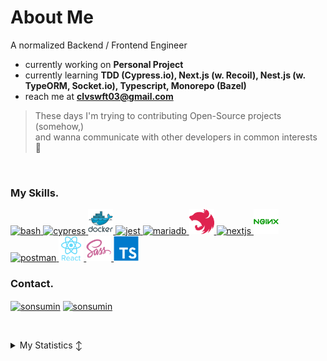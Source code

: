 # About Me

A normalized Backend / Frontend Engineer

- currently working on **Personal Project**
- currently learning **TDD (Cypress.io), Next.js (w. Recoil), Nest.js (w. TypeORM, Socket.io), Typescript, Monorepo (Bazel)**
- reach me at **clvswft03@gmail.com**

> These days I'm trying to contributing Open-Source projects (somehow,)\
> and wanna communicate with other developers in common interests 💬

&nbsp;

<h3 align="left">My Skills.</h3>
<p align="left"> <a href="https://www.gnu.org/software/bash/" target="_blank" rel="noreferrer"> <img src="https://www.vectorlogo.zone/logos/gnu_bash/gnu_bash-icon.svg" alt="bash" width="40" height="40"/> </a> <a href="https://www.cypress.io" target="_blank" rel="noreferrer"> <img src="https://raw.githubusercontent.com/simple-icons/simple-icons/6e46ec1fc23b60c8fd0d2f2ff46db82e16dbd75f/icons/cypress.svg" alt="cypress" width="40" height="40"/> </a> <a href="https://www.docker.com/" target="_blank" rel="noreferrer"> <img src="https://raw.githubusercontent.com/devicons/devicon/master/icons/docker/docker-original-wordmark.svg" alt="docker" width="40" height="40"/> </a> <a href="https://jestjs.io" target="_blank" rel="noreferrer"> <img src="https://www.vectorlogo.zone/logos/jestjsio/jestjsio-icon.svg" alt="jest" width="40" height="40"/> </a> <a href="https://mariadb.org/" target="_blank" rel="noreferrer"> <img src="https://www.vectorlogo.zone/logos/mariadb/mariadb-icon.svg" alt="mariadb" width="40" height="40"/> </a> <a href="https://nestjs.com/" target="_blank" rel="noreferrer"> <img src="https://raw.githubusercontent.com/devicons/devicon/master/icons/nestjs/nestjs-plain.svg" alt="nestjs" width="40" height="40"/> </a> <a href="https://nextjs.org/" target="_blank" rel="noreferrer"> <img src="https://cdn.worldvectorlogo.com/logos/nextjs-2.svg" alt="nextjs" width="40" height="40"/> </a> <a href="https://www.nginx.com" target="_blank" rel="noreferrer"> <img src="https://raw.githubusercontent.com/devicons/devicon/master/icons/nginx/nginx-original.svg" alt="nginx" width="40" height="40"/> </a> <a href="https://postman.com" target="_blank" rel="noreferrer"> <img src="https://www.vectorlogo.zone/logos/getpostman/getpostman-icon.svg" alt="postman" width="40" height="40"/> </a> <a href="https://reactjs.org/" target="_blank" rel="noreferrer"> <img src="https://raw.githubusercontent.com/devicons/devicon/master/icons/react/react-original-wordmark.svg" alt="react" width="40" height="40"/> </a> <a href="https://sass-lang.com" target="_blank" rel="noreferrer"> <img src="https://raw.githubusercontent.com/devicons/devicon/master/icons/sass/sass-original.svg" alt="sass" width="40" height="40"/> </a> <a href="https://www.typescriptlang.org/" target="_blank" rel="noreferrer"> <img src="https://raw.githubusercontent.com/devicons/devicon/master/icons/typescript/typescript-original.svg" alt="typescript" width="40" height="40"/> </a> </p>

<h3 align="left">Contact.</h3>
<p align="left"> <a href="https://linkedin.com/in/sonsumin" target="blank"><img align="center" src="https://raw.githubusercontent.com/rahuldkjain/github-profile-readme-generator/master/src/images/icons/Social/github.svg" alt="sonsumin" height="30" width="40" /></a> <a href="https://linkedin.com/in/sonsumin" target="blank"><img align="center" src="https://raw.githubusercontent.com/rahuldkjain/github-profile-readme-generator/master/src/images/icons/Social/linked-in-alt.svg" alt="sonsumin" height="30" width="40" /></a>
</p>

&nbsp;

<details>
 <summary>My Statistics ↕️</summary>

<!--START_SECTION:waka-->
![Code Time](http://img.shields.io/badge/Code%20Time-1%2C817%20hrs%2055%20mins-blue)

![Profile Views](http://img.shields.io/badge/Profile%20Views-99-blue)

**🐱 My GitHub Data** 

> 📦 12.9 MB Used in GitHub's Storage 
 > 
> 💼 Opted to Hire
 > 
> 📜 527 Public Repositories 
 > 
> 🔑 149 Private Repositories 
 > 
**I'm a Night 🦉** 

```text
🌞 Morning                3204 commits        ██░░░░░░░░░░░░░░░░░░░░░░░   07.36 % 
🌆 Daytime                15721 commits       █████████░░░░░░░░░░░░░░░░   36.14 % 
🌃 Evening                15883 commits       █████████░░░░░░░░░░░░░░░░   36.51 % 
🌙 Night                  8696 commits        █████░░░░░░░░░░░░░░░░░░░░   19.99 % 
```
📅 **I'm Most Productive on Monday** 

```text
Monday                   8266 commits        █████░░░░░░░░░░░░░░░░░░░░   19.00 % 
Tuesday                  7532 commits        ████░░░░░░░░░░░░░░░░░░░░░   17.31 % 
Wednesday                6482 commits        ████░░░░░░░░░░░░░░░░░░░░░   14.90 % 
Thursday                 6371 commits        ████░░░░░░░░░░░░░░░░░░░░░   14.64 % 
Friday                   6679 commits        ████░░░░░░░░░░░░░░░░░░░░░   15.35 % 
Saturday                 3795 commits        ██░░░░░░░░░░░░░░░░░░░░░░░   08.72 % 
Sunday                   4379 commits        ███░░░░░░░░░░░░░░░░░░░░░░   10.07 % 
```


📊 **This Week I Spent My Time On** 

```text
🕑︎ Time Zone: Asia/Seoul

💬 Programming Languages: 
Bash                     1 hr 53 mins        ████████████░░░░░░░░░░░░░   46.36 % 
sh                       41 mins             ████░░░░░░░░░░░░░░░░░░░░░   16.93 % 
TypeScript               39 mins             ████░░░░░░░░░░░░░░░░░░░░░   16.25 % 
JSON                     27 mins             ███░░░░░░░░░░░░░░░░░░░░░░   11.11 % 
Other                    10 mins             █░░░░░░░░░░░░░░░░░░░░░░░░   04.15 % 

🔥 Editors: 
Neovim                   3 hrs 6 mins        ███████████████████░░░░░░   76.01 % 
VS Code                  58 mins             ██████░░░░░░░░░░░░░░░░░░░   23.99 % 

💻 Operating System: 
Mac                      4 hrs 2 mins        █████████████████████████   99.16 % 
Windows                  2 mins              ░░░░░░░░░░░░░░░░░░░░░░░░░   00.84 % 
```

**I Mostly Code in TypeScript** 

```text
TypeScript               28 repos            █████░░░░░░░░░░░░░░░░░░░░   21.05 % 
JavaScript               28 repos            █████░░░░░░░░░░░░░░░░░░░░   21.05 % 
Python                   27 repos            █████░░░░░░░░░░░░░░░░░░░░   20.30 % 
Shell                    12 repos            ██░░░░░░░░░░░░░░░░░░░░░░░   09.02 % 
Nix                      1 repo              ░░░░░░░░░░░░░░░░░░░░░░░░░   00.75 % 
```



**Timeline**

![Lines of Code chart](https://raw.githubusercontent.com/testfailed/testfailed/main/assets/bar_graph.png)


 Last Updated on 13/04/2024 02:15:58 UTC
<!--END_SECTION:waka-->
</details>
